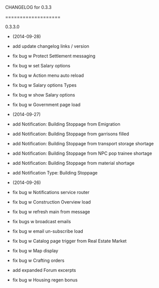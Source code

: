 CHANGELOG for 0.3.3

===================

0.3.3.0

* (2014-09-28)

 * add update changelog links / version
 * fix bug w Protect Settlement messaging
 * fix bug w set Salary options
 * fix bug w Action menu auto reload
 * fix bug w Salary options Types
 * fix bug w show Salary options
 * fix bug w Government page load

* (2014-09-27)

 * add Notification: Building Stoppage from Emigration
 * add Notification: Building Stoppage from garrisons filled
 * add Notification: Building Stoppage from transport storage shortage
 * add Notification: Building Stoppage from NPC pop trainee shortage
 * add Notification: Building Stoppage from material shortage
 * add Notification Type: Building Stoppage

* (2014-09-26)

 * fix bug w Notifications service router
 * fix bug w Construction Overview load
 * fix bug w refresh main from message
 * fix bugs w broadcast emails
 * fix bug w email un-subscribe load
 * fix bug w Catalog page trigger from Real Estate Market
 * fix bug w Map display
 * fix bug w Crafting orders
 * add expanded Forum excerpts
 * fix bug w Housing regen bonus

